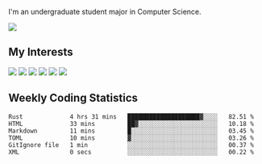 I'm an undergraduate student major in Computer Science.

![](https://github-readme-stats.vercel.app/api?username=littzhch&theme=radical)

## My Interests

![](https://img.shields.io/badge/Python-3776AB?style=flat&labelColor=FFD43B&logoColor=3776AB&logo=python)
![](https://img.shields.io/badge/C-00599C?style=flat&labelColor=01427d&logoColor=6295cb&logo=c)
![](https://img.shields.io/badge/Rust-ffffff?style=flat&labelColor=ffffff&logoColor=000000&logo=rust)
![](https://img.shields.io/badge/LaTeX-008080?style=flat&labelColor=eeece5&logoColor=008080&logo=latex)
![](https://img.shields.io/badge/OpenGL-5487b2?style=flat&labelColor=ffffff&logoColor=5487b2&logo=opengl)
![](https://img.shields.io/badge/archlinux-1793d1?style=flat&labelColor=333333&logoColor=1793d1&logo=archlinux)

## Weekly Coding Statistics
<!--START_SECTION:waka-->

```text
Rust             4 hrs 31 mins   ████████████████████▓░░░░   82.51 %
HTML             33 mins         ██▓░░░░░░░░░░░░░░░░░░░░░░   10.18 %
Markdown         11 mins         █░░░░░░░░░░░░░░░░░░░░░░░░   03.45 %
TOML             10 mins         ▓░░░░░░░░░░░░░░░░░░░░░░░░   03.26 %
GitIgnore file   1 min           ░░░░░░░░░░░░░░░░░░░░░░░░░   00.37 %
XML              0 secs          ░░░░░░░░░░░░░░░░░░░░░░░░░   00.22 %
```

<!--END_SECTION:waka-->
